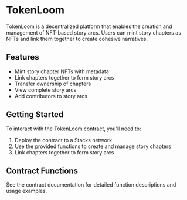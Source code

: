 # TokenLoom

TokenLoom is a decentralized platform that enables the creation and management of NFT-based story arcs. Users can mint story chapters as NFTs and link them together to create cohesive narratives.

## Features
- Mint story chapter NFTs with metadata
- Link chapters together to form story arcs
- Transfer ownership of chapters
- View complete story arcs
- Add contributors to story arcs

## Getting Started
To interact with the TokenLoom contract, you'll need to:
1. Deploy the contract to a Stacks network
2. Use the provided functions to create and manage story chapters
3. Link chapters together to form story arcs

## Contract Functions
See the contract documentation for detailed function descriptions and usage examples.